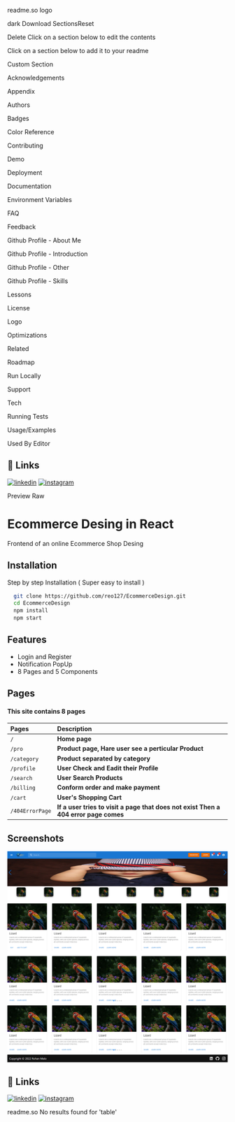 readme.so logo

dark
Download
SectionsReset

Delete
Click on a section below to edit the contents






Click on a section below to add it to your readme

Custom Section

Acknowledgements

Appendix

Authors

Badges

Color Reference

Contributing

Demo

Deployment

Documentation

Environment Variables

FAQ

Feedback

Github Profile - About Me

Github Profile - Introduction

Github Profile - Other

Github Profile - Skills

Lessons

License

Logo

Optimizations

Related

Roadmap

Run Locally

Support

Tech

Running Tests

Usage/Examples

Used By
Editor

## 🔗 Links

[![linkedin](https://img.shields.io/badge/linkedin-0A66C2?style=for-the-badge&logo=linkedin&logoColor=white)](https://www.linkedin.com/in/rohan-malo-1bb400184/)
[![instagram](https://img.shields.io/badge/instagram-1DA1F2?style=for-the-badge&logo=instagram&logoColor=white)](https://www.instagram.com/code.rohan127/)


Preview
Raw


# Ecommerce Desing in React

Frontend of an online Ecommerce Shop Desing


## Installation

Step by step Installation ( Super easy to install )

```bash
  git clone https://github.com/reo127/EcommerceDesign.git
  cd EcommerceDesign
  npm install
  npm start
```

## Features

- Login and Register
- Notification PopUp
- 8 Pages and 5 Components




## Pages

#### This site contains 8 pages 


| Pages |  Description                |
| :-------- | :------------------------- |
| `/` | **Home page** |
| `/pro` | **Product page, Hare user see a perticular Product** |
| `/category` | **Product separated by category** |
| `/profile` | **User Check and Eadit their Profile** |
| `/search` | **User Search Products** |
| `/billing` | **Conform order and make payment** |
| `/cart` | **User's Shopping Cart** |
| `/404ErrorPage` | **If a user tries to visit a page that does not exist Then a 404 error page comes** |




## Screenshots

![Home interface](./screenshots/home.png)


## 🔗 Links

[![linkedin](https://img.shields.io/badge/linkedin-0A66C2?style=for-the-badge&logo=linkedin&logoColor=white)](https://www.linkedin.com/in/rohan-malo-1bb400184/)
[![instagram](https://img.shields.io/badge/instagram-1DA1F2?style=for-the-badge&logo=instagram&logoColor=white)](https://www.instagram.com/code.rohan127/)


readme.so
No results found for 'table'

